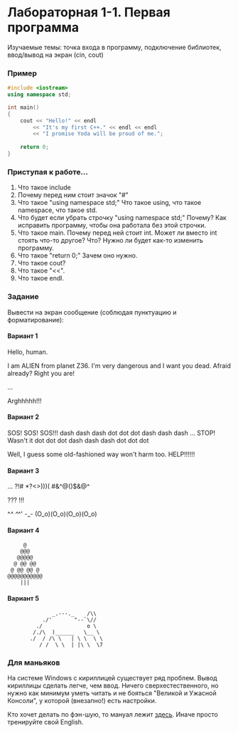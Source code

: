 # Лабораторная 1-1. Первая программа
Изучаемые темы: точка входа в программу, подключение библиотек, ввод/вывод на экран (cin, cout)

### Пример

```C++
#include <iostream>
using namespace std;

int main()
{
    cout << "Hello!" << endl 
        << "It's my first C++." << endl << endl 
        << "I promise Yoda will be proud of me.";
        
    return 0;
}
```

### Приступая к работе...
1. Что такое include
1. Почему перед ним стоит значок "#"
1. Что такое "using namespace std;" Что такое using, что такое namespace, что такое std.
1. Что будет если убрать строчку "using namespace std;" Почему? Как исправить программу, чтобы она работала без этой строчки.
1. Что такое main. Почему перед ней стоит int. Может ли вместо int стоять что-то другое? Что? Нужно ли будет как-то изменить программу.
1. Что такое "return 0;" Зачем оно нужно.
1. Что такое cout?
1. Что такое "<<".
1. Что такое endl.

### Задание
Вывести на экран сообщение (соблюдая пунктуацию и форматирование):

#### Вариант 1
Hello, human.

I am ALIEN from planet Z36. I'm very dangerous and I want you dead.
Afraid already? Right you are! 

...

Arghhhhh!!!

#### Вариант 2
SOS! SOS! SOS!!!
dash dash dash dot dot dot dash dash dash
...
STOP! Wasn't it
dot dot dot dash dash dash dot dot dot

Well, I guess some old-fashioned way won't harm too.
HELP!!!!!!

#### Вариант 3
...
?!#
*?<>)))(
#&^@()$&@^

???
!!!

^_^
^_^'
-_-
(O_o)(O_o)(O_o)(O_o)

#### Вариант 4
```
     @
    @@@
   @@@@@
  @ @@ @@
 @ @@ @@ @
@@@@@@@@@@@
    |||
```
#### Вариант 5
```
              _.---._    /\\
           ./'       "--`\//
         ./              o \
        /./\  )______   \__ \
       ./  / /\ \   | \ \  \ \
          / /  \ \  | |\ \  \7
```

### Для маньяков
На системе Windows с кириллицей существует ряд проблем. Вывод кириллицы сделать легче, чем ввод. Ничего сверхестественного, но нужно как минимум уметь читать и не бояться "Великой и Ужасной Консоли", у которой (внезапно!) есть настройки.

Кто хочет делать по фэн-шую, то мануал лежит [здесь](http://cppstudio.com/post/435/). Иначе просто тренируйте свой English.

